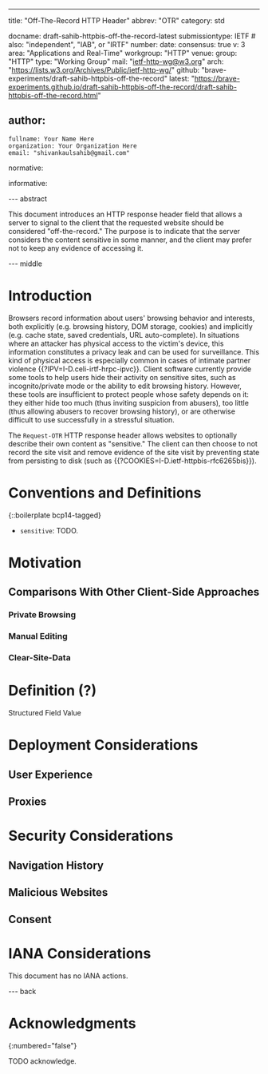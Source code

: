 ---
title: "Off-The-Record HTTP Header"
abbrev: "OTR"
category: std

docname: draft-sahib-httpbis-off-the-record-latest
submissiontype: IETF  # also: "independent", "IAB", or "IRTF"
number:
date:
consensus: true
v: 3
area: "Applications and Real-Time"
workgroup: "HTTP"
venue:
  group: "HTTP"
  type: "Working Group"
  mail: "ietf-http-wg@w3.org"
  arch: "https://lists.w3.org/Archives/Public/ietf-http-wg/"
  github: "brave-experiments/draft-sahib-httpbis-off-the-record"
  latest: "https://brave-experiments.github.io/draft-sahib-httpbis-off-the-record/draft-sahib-httpbis-off-the-record.html"

author:
 -
    fullname: Your Name Here
    organization: Your Organization Here
    email: "shivankaulsahib@gmail.com"

normative:

informative:



--- abstract

This document introduces an HTTP response header field that allows a server to signal to the client that the requested website should be considered "off-the-record." The purpose is to indicate that the server considers the content sensitive in some manner, and the client may prefer not to keep any evidence of accessing it.


--- middle

# Introduction

Browsers record information about users' browsing behavior and interests, both explicitly (e.g. browsing history, DOM storage, cookies) and implicitly (e.g. cache state, saved credentials, URL auto-complete). In situations where an attacker has physical access to the victim's device, this information constitutes a privacy leak and can be used for surveillance. This kind of physical access is especially common in cases of intimate partner violence {{?IPV=I-D.celi-irtf-hrpc-ipvc}}. Client software currently provide some tools to help users hide their activity on sensitive sites, such as incognito/private mode or the ability to edit browsing history. However, these tools are insufficient to protect people whose safety depends on it: they either hide too much (thus inviting suspicion from abusers), too little (thus allowing abusers to recover browsing history), or are otherwise difficult to use successfully in a stressful situation.

The `Request-OTR` HTTP response header allows websites to optionally describe their own content as "sensitive." The client can then choose to not record the site visit and remove evidence of the site visit by preventing state from persisting to disk (such as {{?COOKIES=I-D.ietf-httpbis-rfc6265bis}}).


# Conventions and Definitions

{::boilerplate bcp14-tagged}

* `sensitive`: TODO.

# Motivation

## Comparisons With Other Client-Side Approaches

### Private Browsing

### Manual Editing

### Clear-Site-Data

# Definition (?)

Structured Field Value

# Deployment Considerations

## User Experience

## Proxies

# Security Considerations

## Navigation History

## Malicious Websites

## Consent





# IANA Considerations

This document has no IANA actions.


--- back

# Acknowledgments
{:numbered="false"}

TODO acknowledge.
